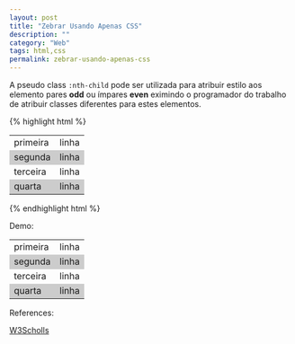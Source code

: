 ```yaml
---
layout: post
title: "Zebrar Usando Apenas CSS"
description: ""
category: "Web"
tags: html,css
permalink: zebrar-usando-apenas-css
---
```


A pseudo class `:nth-child` pode ser utilizada para atribuir estilo aos elemento pares __odd__ ou ímpares __even__ eximindo o programador do trabalho de atribuir classes diferentes para estes elementos.

{% highlight html %}
<style>
    table tr:nth-child(even) { background-color: #CCC; }
</style>
<table>
    <tr><td>primeira</td><td>linha</td></tr>
    <tr><td>segunda</td><td>linha</td></tr>
    <tr><td>terceira</td><td>linha</td></tr>
    <tr><td>quarta</td><td>linha</td></tr>
</table>
{% endhighlight html %}

Demo:

<div id="example">
    <style>
        table tr:nth-child(even) { background-color: #CCC; }
    </style>
    <table>
        <tr><td>primeira</td><td>linha</td></tr>
        <tr><td>segunda</td><td>linha</td></tr>
        <tr><td>terceira</td><td>linha</td></tr>
        <tr><td>quarta</td><td>linha</td></tr>
    </table>
</div>

References:

[W3Scholls](http://www.w3schools.com/cssref/sel_nth-child.asp)